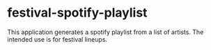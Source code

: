 # festival-spotify-playlist
This application generates a spotify playlist from a list of artists. The intended use is for festival lineups.

